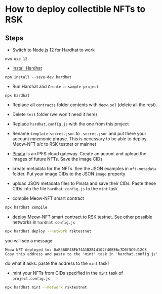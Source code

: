 # How to deploy collectible NFTs to RSK

## Steps

- Switch to Node.js 12 for Hardhat to work
```
nvm use 12
```

- [Install Hardhat](https://hardhat.org/getting-started/#installation)
```
npm install --save-dev hardhat
```
- Run Hardhat and `Create a sample project`
```
npx hardhat
```
- Replace all `contracts` folder contents with `Meow.sol` (delete all the rest).

- Delete `test` folder (we won't need it here)

- Replace `hardhat.config.js` with the one from this project

- Rename `template.secret.json` to `.secret.json` and put there your account mnemonic phrase. This is necessary to be able to deploy Meow-NFT s/c to RSK testnet or mainnet

- [Pinata](https://app.pinata.cloud/) is an IPFS cloud gateway. Create an acount and upload the images of future NFTs. Save the image CIDs

- create metadata for the NFTs. See the JSON examples in `nft-metadata` folder. Put your image CIDs to the JSON `image` property

- upload JSON metadata files to Pinata and save their CIDs. Paste these CIDs into the file `hardhat.config.js` to the `mint` task

- compile Meow-NFT smart contract
```bash
npx hardhat compile
```

- deploy Meow-NFT smart contract to RSK testnet. See other possible networks in `hardhat.config.js`
```bash
npx hardhat deploy --network rsktestnet
```
you will see a message 
```
Meow NFT deployed to: 0xE360F4BFb74A1B2B1d102f40BE6c7D0f5C9d12C8
Copy this address and paste to the 'mint' task in 'hardhat.config.js'
```
do what it asks: paste the address to the `mint` task!

- mint your NFTs from CIDs specified in the `mint` task of `project.config.js`
```bash
npx hardhat mint --network rsktestnet
```
